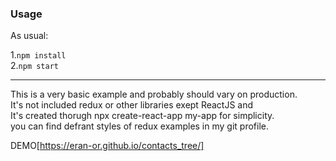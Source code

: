 ### Usage

As usual:

1.`npm install`<br />
2.`npm start`
***
This is a very basic example and probably should vary on production.<br />
It's not included redux or other libraries exept ReactJS and <br />
It's created thorugh npx create-react-app my-app for simplicity.<br />
you can find defrant styles of redux examples in my git profile.

DEMO[https://eran-or.github.io/contacts_tree/]

